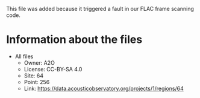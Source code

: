 This file was added because it triggered a fault in our FLAC frame scanning code.

# Information about the files

- All files
   - Owner: A2O
   - License: CC-BY-SA 4.0
   - Site: 64
   - Point: 256
   - Link: https://data.acousticobservatory.org/projects/1/regions/64